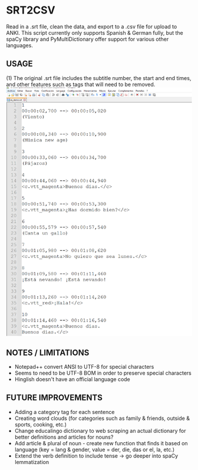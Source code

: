 # SRT2CSV
Read in a .srt file, clean the data, and export to a .csv file for upload to ANKI. 
This script currently only supports Spanish & German fully, but the spaCy library and PyMultiDictionary offer support for various other languages. 

## USAGE
(1) The original .srt file includes the subtitle number, the start and end times, and other features such as tags that will need to be removed. 
![Alt text](Screenshots/1_es_demo_srt_pt1.PNG)

## NOTES / LIMITATIONS

- Notepad++ convert ANSI to UTF-8 for special characters
- Seems to need to be UTF-8 BOM in order to preserve special characters
- Hinglish doesn't have an official language code


## FUTURE IMPROVEMENTS
- Adding a category tag for each sentence
- Creating word clouds (for categories such as family & friends, outside & sports, cooking, etc.)
- Change educalingo dictionary to web scraping an actual dictionary for better definitions and articles for nouns?
- Add article & plural of noun - create new function that finds it based on language (key = lang & gender, value = der, die, das or el, la, etc.)
- Extend the verb definition to include tense -> go deeper into spaCy lemmatization

